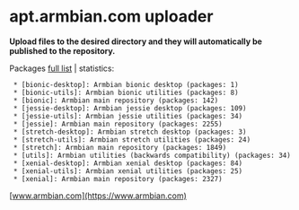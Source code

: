 # apt.armbian.com uploader

**Upload files to the desired directory and they will automatically be published to the repository.**

Packages [full list](content.txt) | statistics:

	 * [bionic-desktop]: Armbian bionic desktop (packages: 1)
	 * [bionic-utils]: Armbian bionic utilities (packages: 8)
	 * [bionic]: Armbian main repository (packages: 142)
	 * [jessie-desktop]: Armbian jessie desktop (packages: 109)
	 * [jessie-utils]: Armbian jessie utilities (packages: 34)
	 * [jessie]: Armbian main repository (packages: 2255)
	 * [stretch-desktop]: Armbian stretch desktop (packages: 3)
	 * [stretch-utils]: Armbian stretch utilities (packages: 24)
	 * [stretch]: Armbian main repository (packages: 1849)
	 * [utils]: Armbian utilities (backwards compatibility) (packages: 34)
	 * [xenial-desktop]: Armbian xenial desktop (packages: 84)
	 * [xenial-utils]: Armbian xenial utilities (packages: 25)
	 * [xenial]: Armbian main repository (packages: 2327)

[www.armbian.com](https://www.armbian.com)

